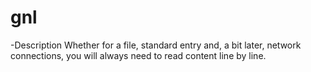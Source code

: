 # gnl
-Description
Whether for a file, standard entry and, a bit later, network connections, you will always need to read content line by line. 

